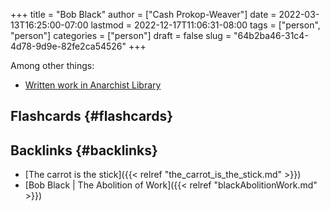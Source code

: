+++
title = "Bob Black"
author = ["Cash Prokop-Weaver"]
date = 2022-03-13T16:25:00-07:00
lastmod = 2022-12-17T11:06:31-08:00
tags = ["person", "person"]
categories = ["person"]
draft = false
slug = "64b2ba46-31c4-4d78-9d9e-82fe2ca54526"
+++

Among other things:

-   [Written work in Anarchist Library](https://theanarchistlibrary.org/category/author/bob-black)


## Flashcards {#flashcards}


## Backlinks {#backlinks}

-   [The carrot is the stick]({{< relref "the_carrot_is_the_stick.md" >}})
-   [Bob Black | The Abolition of Work]({{< relref "blackAbolitionWork.md" >}})
